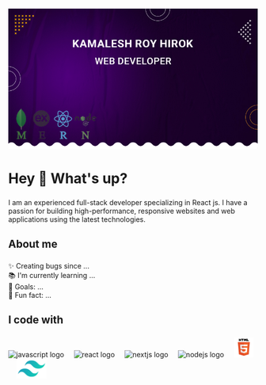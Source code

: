 <br clear="both">

<div align="center">
  <img height="" src="https://raw.githubusercontent.com/hirok17/first-assignment/main/imgs/git-hubWeb-Banner.jpg"  />
</div>

<h1 align="left">Hey 👋 What's up?</h1>

###

<p align="left">I am an experienced full-stack developer specializing in React js. I have a passion for building high-performance, responsive websites and web applications using the latest technologies.</p>

###

<h2 align="left">About me</h2>

###

<p align="left">✨ Creating bugs since ...<br>📚 I'm currently learning ...<br>🎯 Goals: ...<br>🎲 Fun fact: ...</p>

###

<h2 align="left">I code with</h2>

###

<div align="left">
  <img src="https://cdn.jsdelivr.net/gh/devicons/devicon/icons/javascript/javascript-original.svg" height="40" alt="javascript logo"  />
  <img width="12" />
  <img src="https://cdn.jsdelivr.net/gh/devicons/devicon/icons/react/react-original.svg" height="40" alt="react logo"  />
  <img width="12" />
  <img src="https://cdn.jsdelivr.net/gh/devicons/devicon/icons/nextjs/nextjs-original.svg" height="40" alt="nextjs logo"  />
  <img width="12" />
  <img src="https://cdn.jsdelivr.net/gh/devicons/devicon/icons/nodejs/nodejs-original.svg" height="40" alt="nodejs logo"  />
  <img width="12" />
  <img src="https://raw.githubusercontent.com/hirok17/first-assignment/main/imgs/html5.png" height="40" alt="html5"  />
  <img width="12" />
  <img src="https://raw.githubusercontent.com/hirok17/first-assignment/main/imgs/Tailwind%20CSS.png" height="40"  />
</div>

###
